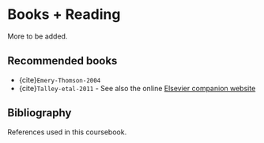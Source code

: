 # Books + Reading

More to be added.

## Recommended books

- {cite}`Emery-Thomson-2004`
- {cite}`Talley-etal-2011` - See also the online [Elsevier companion website](http://talleylab.ucsd.edu/ltalley/DPO/)



## Bibliography

References used in this coursebook.

```{bibliography}
```